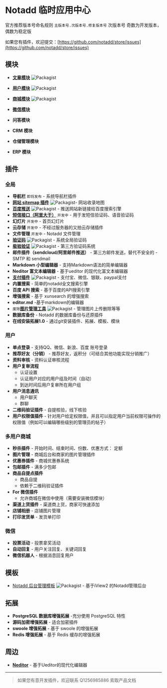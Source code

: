 # Notadd 临时应用中心

官方推荐版本号命名规则  `主版本号.次版本号.修复版本号`
次版本号 奇数为开发版本，偶数为稳定版

如果您有插件，欢迎提交：[https://github.com/notadd/store/issues](https://github.com/notadd/store/issues)

## 模块

- **[文章模块](https://github.com/notadd/content)** ![Packagist](https://img.shields.io/packagist/v/notadd/content.svg)  

- **[用户模块](https://github.com/notadd/member)** ![Packagist](https://img.shields.io/packagist/v/notadd/member.svg) 

- **[商城模块](https://github.com/notadd/mall)** ![Packagist](https://img.shields.io/packagist/v/notadd/mall.svg) 

- **[微信模块](https://github.com/notadd/wechat)**

- **问答模块**

- **CRM 模块**

- **仓储管理模块**

- **ERP 模块**

## 插件

### 全局

- **导航栏** `即将发布` - 系统导航栏插件
- **[网站 sitemap 插件](https://github.com/notadd/sitemap)**   ![Packagist](https://img.shields.io/packagist/v/notadd/sitemap.svg)- 网站收录地图
- **[百度推送](https://github.com/notadd/baidu-push)**  ![Packagist](https://img.shields.io/packagist/v/notadd/baidu-push.svg)  - 推送网站新链接给百度搜索引擎
- **[短信接口（阿里大于）](https://github.com/ganlanshu0211/alidayu)** `开发中` - 用于发短信验证码、语音验证码
- **幻灯片** `开发中` - 首页幻灯片
- **云存储** `开发中` - 不经过服务器的又拍云存储插件
- **文件管理** `开发中` - Notadd 文件管理
- **[验证码](https://github.com/ganlanshu0211/captcha)**  ![Packagist](https://img.shields.io/packagist/v/ganlanshu0211/captcha.svg)  - 系统全局验证码
- **[极验验证](https://github.com/bluegeek/notadd-geetest)**  ![Packagist](https://img.shields.io/packagist/v/bluegeek/notadd-geetest.svg)  - 第三方验证码系统
- **邮件插件（sendcloud/阿里邮件推送）**  - 第三方邮件发送，替代不安全的 - SMTP 和 sendmail
- **Markdown 小型编辑器** - 支持Markdown语法的简单编辑器
- **Neditor 富文本编辑器** - 基于ueditor 的现代化富文本编辑器
- **[支付插件](https://github.com/notadd/payment)**  ![Packagist](https://img.shields.io/packagist/v/notadd/payment.svg)   - 支付宝、微信、银联、paypal支付
- **内置搜索** - 简单的notadd全文搜索引擎
- **百度 API 搜索** - 基于百度的API搜索引擎
- **增强搜索** - 基于 xunsearch 的增强搜索
- **editor.md** -基于markdown的编辑器 
- `废除`**[图片管理工具](https://github.com/notadd/imagesmanager.git)**  ![Packagist](https://img.shields.io/packagist/v/notadd/imagesmanager.svg) - 管理图片上传删除等等
- **数据库备份** - Notadd 的数据库备份与还原插件
- **在线安装拓展1.0** - 通过git安装插件、拓展、模板、模块


### 用户

- **单点登录** - 支持QQ、微信、新浪、百度 账号登录 
- **推荐好友（分销）** - 推荐好友，返积分（可结合其他功能实现分销推广）
- **资料审核** - 资料认证审核流程
- **用户复审流程**
  - 认证设置
  - 认证用户对应的用户组及时间（自动） 
  - 到达时间后用户复审所在用户组
- **用户消息通讯**
  - 用户聊天
  - 群聊
- **二维码验证插件**   - 自提核验，线下核验
- **用户权限值插件**  - 针对用户给定权限值，并且可以指定用户当前权限可操作的权限值（例如可以编辑哪些级别的管理员的帖子）

### 多用户商城

- **秒杀插件** - 开始时间、结束时间、份数、优惠方式： 定额
- **图片管理** - 商城后台和商家的图片管理插件
- **优惠券插件** - 商城优惠券系统
- **包邮插件** - 满多少包邮
- **商品自提点插件** 
  - 商品自提
  - 依赖于二维码验证插件
- **For 微信插件**
  - 允许商城在微信中使用（需要安装微信模块）
- **渠道上货插件** - 渠道商上货，商家可快速添加
- **店铺相册** - 店铺图片管理
- **打印发货单** - 发货单打印


### 微信

- **投票活动** - 投票拿奖活动
- **自动回复** - 用户关注回复、关键词回复 
- **微信机器人** - 根据消息回复用户

## 模板

*  [Notadd 后台管理模板](https://github.com/notadd/administration) ![Packagist](https://img.shields.io/packagist/v/notadd/administration.svg)  - 基于iView2 的Notadd管理后台

## 拓展

- **PostgreSQL 数据库增强拓展** -充分使用 PostgreSQL 特性
- **源码加密增强拓展** - 适合加密插件
- **swoole 增强拓展** - 基于 swoole 的增强拓展
- **Redis 增强拓展** - 基于 Redis 缓存的增强拓展 

 ## 周边

 - **[Neditor](https://github.com/notadd/neditor)** - 基于Ueditor的现代化编辑器

---

> 如果您有意开发插件，欢迎联系 Q1256985886 索取产品文档